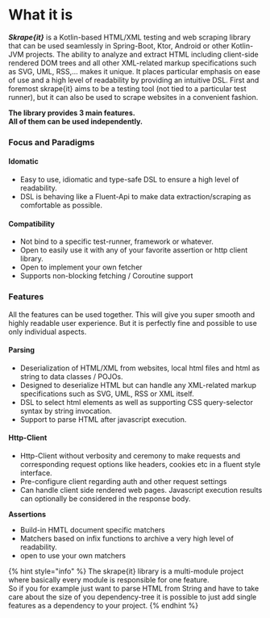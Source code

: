 # What it is

_**Skrape{it}**_ is a Kotlin-based HTML/XML testing and web scraping library that can be used seamlessly in Spring-Boot, Ktor, Android or other Kotlin-JVM projects. The ability to analyze and extract HTML including client-side rendered DOM trees and all other XML-related markup specifications such as SVG, UML, RSS,... makes it unique. It places particular emphasis on ease of use and a high level of readability by providing an intuitive DSL. First and foremost skrape{it} aims to be a testing tool \(not tied to a particular test runner\), but it can also be used to scrape websites in a convenient fashion.

**The library provides 3 main features.   
All of them can be used independently.** 

### Focus and Paradigms

#### Idomatic

*  Easy to use, idiomatic and type-safe DSL to ensure a high level of readability.
*  DSL is behaving like a Fluent-Api to make data extraction/scraping as comfortable as possible.

#### Compatibility

*  Not bind to a specific test-runner, framework or whatever.
*  Open to easily use it with any of your favorite assertion or http client library.
*  Open to implement your own fetcher
*  Supports non-blocking fetching / Coroutine support

### Features

All the features can be used together. This will give you super smooth and highly readable user experience. But it is perfectly fine and possible to use only individual aspects. 

#### Parsing

* Deserialization of HTML/XML from websites, local html files and html as string to data classes / POJOs.
* Designed to deserialize HTML but can handle any XML-related markup specifications such as SVG, UML, RSS or XML itself.
* DSL to select html elements as well as supporting CSS query-selector syntax by string invocation.
* Support to parse HTML after javascript execution.

#### Http-Client

* Http-Client without verbosity and ceremony to make requests and corresponding request options like headers, cookies etc in a fluent style interface.
* Pre-configure client regarding auth and other request settings
* Can handle client side rendered web pages. Javascript execution results can optionally be considered in the response body.

**Assertions**

* Build-in HMTL document specific matchers 
* Matchers based on infix functions to archive a very high level of readability.
* open to use your own matchers

{% hint style="info" %}
The skrape{it} library is a multi-module project where basically every module is responsible for one feature.  
So if you for example just want to parse HTML from String and have to take care about the size of you dependency-tree it is possible to just add single features as a dependency to your project.
{% endhint %}

